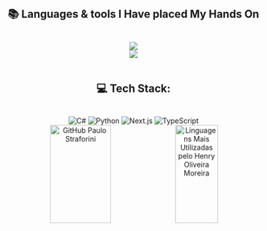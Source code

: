 
<h2 align="center">📚 Languages & tools I Have placed My Hands On </h2>


<br/>
<div align="center">
    <img src="https://skillicons.dev/icons?i=next,ts,figma,tailwind,js,nodejs" /><br>
    <img src="https://skillicons.dev/icons?i=py,cs,prisma,mongo,kotlin,github" /><br>
</div>


<br/>


<div align="center">
  <h2>💻 Tech Stack:</h2>
     <br/>
  <div align="center">
   <img src="https://img.shields.io/badge/c%23-%23239120.svg?style=for-the-badge&logo=csharp&logoColor=white" alt="C#" /> 
  <img src="https://img.shields.io/badge/python-3670A0?style=for-the-badge&logo=python&logoColor=ffdd54" alt="Python" />
  <img src="https://img.shields.io/badge/next.js-000000.svg?style=for-the-badge&logo=nextdotjs&logoColor=white" alt="Next.js" />
  <img src="https://img.shields.io/badge/typescript-3178C6.svg?style=for-the-badge&logo=typescript&logoColor=white" alt="TypeScript" />

  
          
  </div>
  <div align="center"> 
  </div>
  
<div align="center">  
  <img width="49%" height="195px" src="https://github-readme-stats.vercel.app/api?username=PauloStraforini&show_icons=true&count_private=true&hide_border=true&title_color=5C9DFF&icon_color=35C1FE&text_color=EEF1F7&bg_color=0d1117" alt="GitHub Paulo Straforini" /> 
  <img width="41%" height="195px" src="https://github-readme-stats.vercel.app/api/top-langs/?username=PauloStraforini&layout=compact&hide_border=true&title_color=5C9DFF&text_color=EEF1F7&bg_color=0d1117" alt="Linguagens Mais Utilizadas pelo Henry Oliveira Moreira" />
</div>


